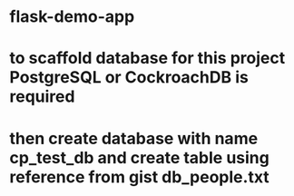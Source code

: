 # flask-demo-app
# to scaffold database for this project PostgreSQL or CockroachDB is required
# then create database with name cp_test_db and create table using reference from gist db_people.txt
